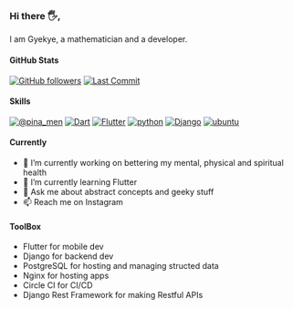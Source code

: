 ### Hi there 🖐️, 

I am Gyekye, a mathematician and a developer.  

#### GitHub Stats

[![GitHub followers](https://img.shields.io/github/followers/Gyekye?style=social)](https://github.com/Gyekye)
[![Last Commit](https://img.shields.io/github/last-commit/Gyekye/Gyekye?style=social)](https://github.com/Gyekye)

#### Skills

[![@pina_men](https://img.shields.io/badge/pina_men-E4405F?style=for-the-badge&logo=instagram&logoColor=white)](https://instagram.com/pina_men)
[![Dart](https://img.shields.io/badge/Dart-0175C2?style=for-the-badge&logo=dart&logoColor=white)](https://github.com/Gyekye)
[![Flutter](https://img.shields.io/badge/Flutter-02569B?style=for-the-badge&logo=flutter&logoColor=white)](https://github.com/Gyekye)
[![python](https://img.shields.io/badge/Python-3776AB?style=for-the-badge&logo=python&logoColor=white)](https://github.com/Gyekye)
[![Django](https://img.shields.io/badge/Django-092E20?style=for-the-badge&logo=django&logoColor=white)](https://github.com/Gyekye)
[![ubuntu](https://img.shields.io/badge/Ubuntu-E95420?style=for-the-badge&logo=ubuntu&logoColor=white)](https://github.com/Gyekye)

#### Currently

- 🔭 I’m currently working on bettering my mental, physical and spiritual health
- 🌱 I’m currently learning Flutter
- 💬 Ask me about abstract concepts and geeky stuff
- 📫 Reach me on Instagram

#### ToolBox

- Flutter for mobile dev
- Django for backend dev
- PostgreSQL for hosting and managing structed data
- Nginx for hosting apps
- Circle CI for CI/CD
- Django Rest Framework for making Restful APIs

